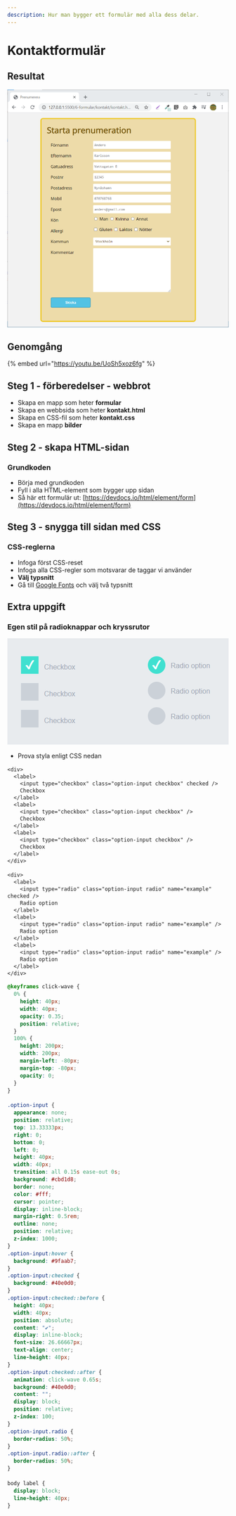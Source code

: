 ```yaml
---
description: Hur man bygger ett formulär med alla dess delar.
---
```


# Kontaktformulär

## Resultat

![](../.gitbook/assets/image%20%2872%29.png)

## Genomgång

{% embed url="https://youtu.be/UoSh5xoz6fg" %}

## Steg 1 - förberedelser - webbrot

* Skapa en mapp som heter **formular**
* Skapa en webbsida som heter **kontakt.html**
* Skapa en CSS-fil som heter **kontakt.css**
* Skapa en mapp **bilder**

## Steg 2 - skapa HTML-sidan <a id="steg-2-skapa-html-sida"></a>

### Grundkoden

* Börja med grundkoden
* Fyll i alla HTML-element som bygger upp sidan
* Så här ett formulär ut: [https://devdocs.io/html/element/form](https://devdocs.io/html/element/form)

## **Steg 3 - snygga till sidan med CSS** <a id="steg-3-snygga-till-sidan-med-css"></a>

### CSS-reglerna <a id="css-reglerna"></a>

* Infoga först CSS-reset
* Infoga alla CSS-regler som motsvarar de taggar vi använder
* **Välj typsnitt**
* Gå till [Google Fonts](https://fonts.google.com) och välj två typsnitt

## Extra uppgift

### Egen stil på radioknappar och kryssrutor

![](../.gitbook/assets/image%20%2882%29.png)

* Prova styla enligt CSS nedan

```markup
<div>
  <label>
    <input type="checkbox" class="option-input checkbox" checked />
    Checkbox
  </label>
  <label>
    <input type="checkbox" class="option-input checkbox" />
    Checkbox
  </label>
  <label>
    <input type="checkbox" class="option-input checkbox" />
    Checkbox
  </label>
</div>

<div>
  <label>
    <input type="radio" class="option-input radio" name="example" checked />
    Radio option
  </label>
  <label>
    <input type="radio" class="option-input radio" name="example" />
    Radio option
  </label>
  <label>
    <input type="radio" class="option-input radio" name="example" />
    Radio option
  </label>
</div>
```

```css
@keyframes click-wave {
  0% {
    height: 40px;
    width: 40px;
    opacity: 0.35;
    position: relative;
  }
  100% {
    height: 200px;
    width: 200px;
    margin-left: -80px;
    margin-top: -80px;
    opacity: 0;
  }
}

.option-input {
  appearance: none;
  position: relative;
  top: 13.33333px;
  right: 0;
  bottom: 0;
  left: 0;
  height: 40px;
  width: 40px;
  transition: all 0.15s ease-out 0s;
  background: #cbd1d8;
  border: none;
  color: #fff;
  cursor: pointer;
  display: inline-block;
  margin-right: 0.5rem;
  outline: none;
  position: relative;
  z-index: 1000;
}
.option-input:hover {
  background: #9faab7;
}
.option-input:checked {
  background: #40e0d0;
}
.option-input:checked::before {
  height: 40px;
  width: 40px;
  position: absolute;
  content: "✔";
  display: inline-block;
  font-size: 26.66667px;
  text-align: center;
  line-height: 40px;
}
.option-input:checked::after {
  animation: click-wave 0.65s;
  background: #40e0d0;
  content: "";
  display: block;
  position: relative;
  z-index: 100;
}
.option-input.radio {
  border-radius: 50%;
}
.option-input.radio::after {
  border-radius: 50%;
}

body label {
  display: block;
  line-height: 40px;
}

```

